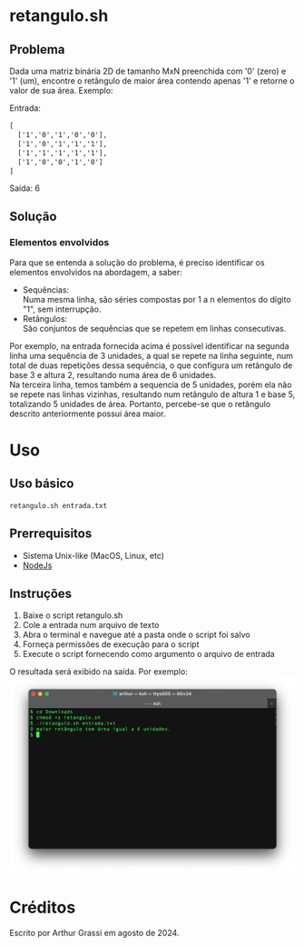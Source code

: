 # retangulo.sh
## Problema

Dada uma matriz binária 2D de tamanho MxN preenchida com '0' (zero) e '1' (um), encontre o retângulo de maior área contendo apenas '1' e retorne o valor de sua área.
Exemplo:
 
Entrada:
```
[
  ['1','0','1','0','0'],
  ['1','0','1','1','1'],
  ['1','1','1','1','1'],
  ['1','0','0','1','0']
]
```
Saída: 6

## Solução
### Elementos envolvidos
Para que se entenda a solução do problema, é preciso identificar os elementos envolvidos na abordagem, a saber:

- Sequências:  
Numa mesma linha, são séries compostas por 1 a n elementos do dígito "1", sem interrupção. 
- Retângulos:  
São conjuntos de sequências que se repetem em linhas consecutivas.

Por exemplo, na entrada fornecida acima é possível identificar na segunda linha uma sequência de 3 unidades, a qual se repete na linha seguinte, num total de duas repetições dessa sequência, o que configura um retângulo de base 3 e altura 2, resultando numa área de 6 unidades.  
Na terceira linha, temos também a sequencia de 5 unidades, porém ela não se repete nas linhas vizinhas, resultando num retângulo de altura 1 e base 5, totalizando 5 unidades de área. Portanto, percebe-se que o retângulo descrito anteriormente possui área maior. 

# Uso
## Uso básico
```
retangulo.sh entrada.txt
```
## Prerrequisitos
- Sistema Unix-like (MacOS, Linux, etc)
- [NodeJs](https://nodejs.org/)

## Instruções
1. Baixe o script retangulo.sh
2. Cole a entrada num arquivo de texto
3. Abra o terminal e navegue até a pasta onde o script foi salvo
4. Forneça permissões de execução para o script
5. Execute o script fornecendo como argumento o arquivo de entrada

O resultada será exibido na saída. 
Por exemplo: 
![Alt text](https://raw.githubusercontent.com/arthurfelixgr/maior-area/main/exemplo.png "print exemplo")

# Créditos
Escrito por Arthur Grassi em agosto de 2024. 

